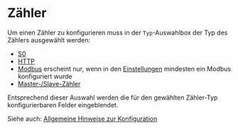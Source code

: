# Zähler
Um einen Zähler zu konfigurieren muss in der `Typ`-Auswahlbox der Typ des Zählers ausgewählt werden:
- [S0](SOMeter_DE.md)
- [HTTP](HttpMeter_DE.md)
- [Modbus](ModbusMeter_DE.md) erscheint nur, wenn in den [Einstellungen](Settings_DE.md#user-content-modbus) mindesten ein Modbus konfiguriert wurde
- [Master-/Slave-Zähler](MasterSlaveMeter_DE.md)

Entsprechend dieser Auswahl werden die für den gewählten Zähler-Typ konfigurierbaren Felder eingeblendet.

Siehe auch: [Allgemeine Hinweise zur Konfiguration](Configuration_DE.md)